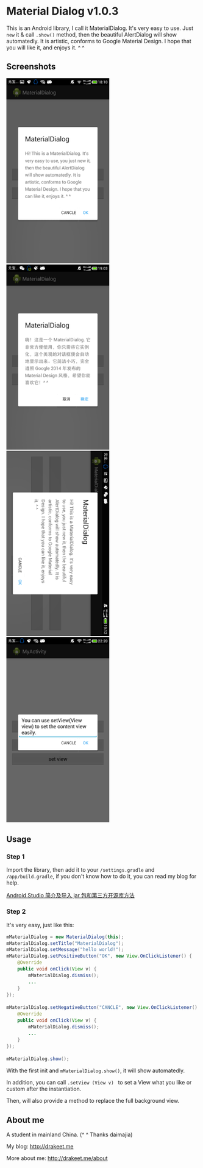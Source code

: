 # Material Dialog v1.0.3

This is an Android library, I call it MaterialDialog. It's very easy to use. Just `new` it & call `.show()` method, then the beautiful AlertDialog will show automatedly. It is artistic, conforms to Google Material Design. I hope that you will like it, and enjoys it. ^ ^

## Screenshots

<img src="/screenshots/s1.png" alt="main" title="screenshot" width="270" height="486" /><img src="/screenshots/s2.png" alt="main" title="screenshot" width="270" height="486" />
<img src="/screenshots/s3.png" alt="main" title="screenshot" width="270" height="486" /><img src="/screenshots/s4.png" alt="main" title="screenshot" width="270" height="486" />

## Usage
### Step 1

Import the library, then add it to your `/settings.gradle` and `/app/build.gradle`, if you don't know how to do it, you can read my blog for help.

[Android Studio 简介及导入 jar 包和第三方开源库方法](http://drakeet.me/android-studio)

### Step 2

It's very easy, just like this:

```java
mMaterialDialog = new MaterialDialog(this);
mMaterialDialog.setTitle("MaterialDialog");
mMaterialDialog.setMessage("hello world!");
mMaterialDialog.setPositiveButton("OK", new View.OnClickListener() {
    @Override
    public void onClick(View v) {
        mMaterialDialog.dismiss();
        ...
    }
});

mMaterialDialog.setNegativeButton("CANCLE", new View.OnClickListener() {
    @Override
    public void onClick(View v) {
        mMaterialDialog.dismiss();
        ...
    }
});

mMaterialDialog.show();
```
With the first init and `mMaterialDialog.show()`, it will show automatedly.

In addition, you can call `.setView (View v) ` to set a View what you like or custom after the instantiation.

Then, will also provide a method to replace the full background view.

## About me

A student in mainland China. (^ ^ Thanks daimajia)

My blog: http://drakeet.me

More about me: http://drakeet.me/about

